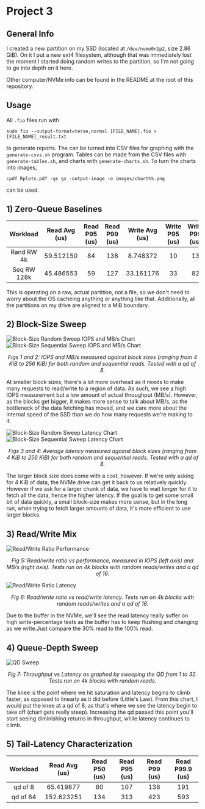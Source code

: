 # Project 3
## General Info
I created a new partition on my SSD (located at `/dev/nvme0n1p2`, size 2.86
GiB). On it I put a new ext4 filesystem, although that was immediately lost the
moment I started doing random writes to the partition, so I'm not going to go
into depth on it here.

Other computer/NVMe info can be found in the README at the root of this
repository.

## Usage
All `.fio` files run with
```
sudo fio --output-format=terse,normal [FILE_NAME].fio > [FILE_NAME]_result.txt
```
to generate reports. The can be turned into CSV files for graphing with the
`generate-csvs.sh` program. Tables can be made from the CSV files with
`generate-tables.sh`, and charts with `generate-charts.sh`. To turn the charts
into images,
```
cpdf Rplots.pdf -gs gs -output-image -o images/chart%%.png
```
can be used.

## 1) Zero-Queue Baselines
|  Workload   | Read Avg (us) | Read P95 (us) | Read P99 (us) | Write Avg (us) | Write P95 (us) | Write P99 (us) |
|:-----------:|:-------------:|:-------------:|:-------------:|:--------------:|:--------------:|:--------------:|
| Rand RW 4k  |   59.512150   |      84       |      138      |    8.748372    |       10       |       13       |
| Seq RW 128k |   45.486553   |      59       |      127      |    33.161176   |       33       |       82       |

This is operating on a raw, actual partition, not a file, so we don't need to
worry about the OS cacheing anything or anything like that. Additionally, all
the partitions on my drive are aligned to a MiB boundary.

## 2) Block-Size Sweep
![Block-Size Random Sweep IOPS and MB/s Chart](images/chart01.png)
![Block-Size Sequential Sweep IOPS and MB/s Chart](images/chart03.png)
*<center>Figs 1 and 2: IOPS and MB/s measured against block sizes (ranging from
4 KiB to 256 KiB) for both random and sequential reads. Tested with a qd of
8.</center>*

At smaller block sizes, there's a lot more overhead as it needs to make many
requests to read/write to a region of data. As such, we see a high IOPS
measurement but a low amount of actual throughput (MB/s). However, as the blocks
get bigger, it makes more sense to talk about MB/s, as the bottleneck of the
data fetching has moved, and we care more about the internal speed of the SSD
than we do how many requests we're making to it.

![Block-Size Random Sweep Latency Chart](images/chart02.png)
![Block-Size Sequential Sweep Latency Chart](images/chart04.png)
*<center>Figs 3 and 4: Average latency measured against block sizes (ranging
from 4 KiB to 256 KiB) for both random and sequential reads. Tested with a qd of
8.</center>*

The larger block size does come with a cost, however. If we're only asking for 4
KiB of data, the NVMe drive can get it back to us relatively quickly. However if
we ask for a larger chunk of data, we have to wait longer for it to fetch all
the data, hence the higher latency. If the goal is to get some small bit of data
quickly, a small block-size makes more sense, but in the long run, when trying
to fetch larger amounts of data, it's more efficient to use larger blocks.

## 3) Read/Write Mix
![Read/Write Ratio Performance](images/chart05.png)
*<center>Fig 5: Read/write ratio vs performance, measured in IOPS (left axis)
and MB/s (right axis). Tests run on 4k blocks with random reads/writes and a qd
of 16.</center>*

![Read/Write Ratio Latency](images/chart06.png)
*<center>Fig 6: Read/write ratio vs read/write latency. Tests run on 4k blocks
with random reads/writes and a qd of 16.</center>*

Due to the buffer in the NVMe, we'll see the read latency really suffer on high
write-percentage tests as the buffer has to keep flushing and changing as we
write.Just compare the 30% read to the 100% read.

## 4) Queue-Depth Sweep
![QD Sweep](images/chart07.png)
*<center>Fig 7: Throughput vs Latency as graphed by sweeping the QD from 1 to
32. Tests run on 4k blocks with random reads.</center>*

The knee is the point where we hit saturation and latency begins to climb
faster, as opposed to linearly as it did before (Little's Law). From this chart,
I would put the knee at a qd of 8, as that's where we see the latency begin to
take off (chart gets really steep). Increasing the qd passed this point you'll
start seeing diminishing returns in throughput, while latency continues to
climb.

## 5) Tail-Latency Characterization
|  Workload   | Read Avg (us) | Read P50 (us) | Read P95 (us) | Read P99 (us) | Read P99.9 (us) |
|:-----------:|:-------------:|:-------------:|:-------------:|:-------------:|:---------------:|
|   qd of 8   |   65.419877   |      60       |      107      |      138      |       191       |
|   qd of 64  |   152.623251  |      134      |      313      |      423      |       593       |
